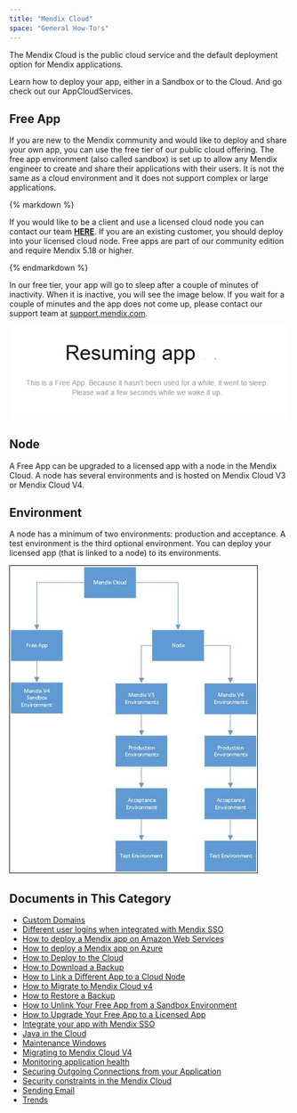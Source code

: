 ```yaml
---
title: "Mendix Cloud"
space: "General How-To's"
---
```

The Mendix Cloud is the public cloud service and the default deployment option for Mendix applications.

Learn how to deploy your app, either in a Sandbox or to the Cloud. And go check out our AppCloudServices.

## Free App

If you are new to the Mendix community and would like to deploy and share your own app, you can use the free tier of our public cloud offering. The free app environment (also called sandbox) is set up to allow any Mendix engineer to create and share their applications with their users. It is not the same as a cloud environment and it does not support complex or large applications.

<div class="alert alert-warning">{% markdown %}

If you would like to be a client and use a licensed cloud node you can contact our team **[HERE](http://ww2.mendix.com/BuyNow.html)**. If you are an existing customer, you should deploy into your licensed cloud node. Free apps are part of our community edition and require Mendix 5.18 or higher.

{% endmarkdown %}</div>

In our free tier, your app will go to sleep after a couple of minutes of inactivity. When it is inactive, you will see the image below. If you wait for a couple of minutes and the app does not come up, please contact our support team at [support.mendix.com](http://support.mendix.com).

![](attachments/deploy/appresumed.jpg)

## Node

A Free App can be upgraded to a licensed app with a node in the Mendix Cloud. A node has several environments and is hosted on Mendix Cloud V3 or Mendix Cloud V4. 

## Environment

A node has a minimum of two environments: production and acceptance. A test environment is the third optional environment. You can deploy your licensed app (that is linked to a node) to its environments.

![](attachments/index/MendixCloud.jpg)

## Documents in This Category

*   [Custom Domains](custom-domains)
*   [Different user logins when integrated with Mendix SSO](different-user-logins-when-integrated-with-mendix-sso)
*   [How to deploy a Mendix app on Amazon Web Services](how-to-deploy-a-mendix-app-on-amazon-web-services)
*   [How to deploy a Mendix app on Azure](how-to-deploy-a-mendix-app-on-azure)
*   [How to Deploy to the Cloud](deploying-to-the-cloud)
*   [How to Download a Backup](how-to-download-a-backup)
*   [How to Link a Different App to a Cloud Node](how-to-link-a-different-app-to-a-node)
*   [How to Migrate to Mendix Cloud v4](migrating-to-v4)
*   [How to Restore a Backup](how-to-restore-a-backup)
*   [How to Unlink Your Free App from a Sandbox Environment](how-to-unlink-sandbox)
*   [How to Upgrade Your Free App to a Licensed App](how-to-upgrade-free-app)
*   [Integrate your app with Mendix SSO](integrate-your-app-with-mendix-sso)
*   [Java in the Cloud](java-in-the-cloud)
*   [Maintenance Windows](maintenance-windows)
*   [Migrating to Mendix Cloud V4](migrating-to-v4)
*   [Monitoring application health](monitoring-application-health)
*   [Securing Outgoing Connections from your Application](securing-outgoing-connections-from-your-application)
*   [Security constraints in the Mendix Cloud](security-constraints-in-the-mendix-cloud)
*   [Sending Email](sending-email)
*   [Trends](trends)
